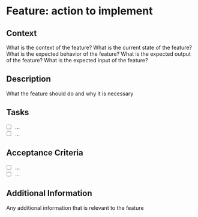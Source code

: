 # Feature: action to implement

## Context

What is the context of the feature?
What is the current state of the feature?
What is the expected behavior of the feature?
What is the expected output of the feature?
What is the expected input of the feature?

## Description

What the feature should do and why it is necessary

## Tasks

- [ ] ...
- [ ] ...

## Acceptance Criteria

- [ ] ...
- [ ] ...

## Additional Information

Any additional information that is relevant to the feature
